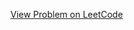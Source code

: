 [View Problem on LeetCode](https://leetcode.com/problems/find-the-count-of-numbers-which-are-not-special/)